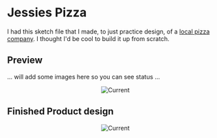 # Jessies Pizza
I had this sketch file that I made, to just practice design, of a [local pizza company](https://www.jessyspizza.ca/). I thought I'd be cool to build it up from scratch.

## Preview
... will add some images here so you can see status ...
<p align="center">
  <img src="http://i.imgur.com/yjPIAnC.png" alt="Current"/>
</p>

## Finished Product design
<p align="center">
  <img src="http://i.imgur.com/hWWOND2.jpg" alt="Current"/>
</p>
